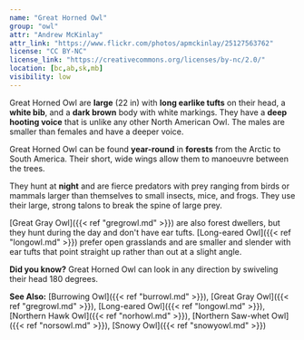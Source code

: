 ```yaml
---
name: "Great Horned Owl"
group: "owl"
attr: "Andrew McKinlay"
attr_link: "https://www.flickr.com/photos/apmckinlay/25127563762"
license: "CC BY-NC"
license_link: "https://creativecommons.org/licenses/by-nc/2.0/"
location: [bc,ab,sk,mb]
visibility: low
---
```

Great Horned Owl are **large** (22 in) with **long earlike tufts** on their head, a **white bib**, and a **dark brown** body with white markings. They have a **deep hooting voice** that is unlike any other North American Owl. The males are smaller than females and have a deeper voice.

Great Horned Owl can be found **year-round** in **forests** from the Arctic to South America. Their short, wide wings allow them to manoeuvre between the trees.

They hunt at **night** and are fierce predators with prey ranging from birds or mammals larger than themselves to small insects, mice, and frogs. They use their large, strong talons to break the spine of large prey.

[Great Gray Owl]({{< ref "gregrowl.md" >}}) are also forest dwellers, but they hunt during the day and don't have ear tufts. [Long-eared Owl]({{< ref "longowl.md" >}}) prefer open  grasslands and are smaller and slender with ear tufts that point straight up rather than out at a slight angle.

**Did you know?** Great Horned Owl can look in any direction by swiveling their head 180 degrees.

<!-- generated, do not edit -->
**See Also:**
[Burrowing Owl]({{< ref "burrowl.md" >}}),
[Great Gray Owl]({{< ref "gregrowl.md" >}}),
[Long-eared Owl]({{< ref "longowl.md" >}}),
[Northern Hawk Owl]({{< ref "norhowl.md" >}}),
[Northern Saw-whet Owl]({{< ref "norsowl.md" >}}),
[Snowy Owl]({{< ref "snowyowl.md" >}})
